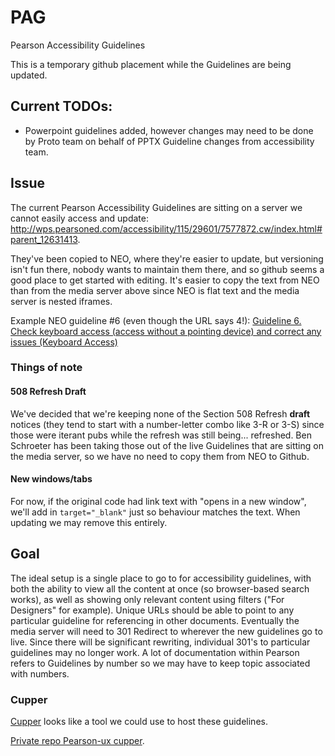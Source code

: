 # PAG
Pearson Accessibility Guidelines

This is a temporary github placement while the Guidelines are being updated.

## Current TODOs:
- Powerpoint guidelines added, however changes may need to be done by Proto team on behalf of PPTX Guideline changes from accessibility team.


## Issue
The current Pearson Accessibility Guidelines are sitting on a server we cannot easily access and update: <a href="http://wps.pearsoned.com/accessibility/115/29601/7577872.cw/index.html#parent_12631413">http://wps.pearsoned.com/accessibility/115/29601/7577872.cw/index.html#parent_12631413</a>.

They've been copied to NEO, where they're easier to update, but versioning isn't fun there, nobody wants to maintain them there, and so github seems a good place to get started with editing. It's easier to copy the text from NEO than from the media server above since NEO is flat text and the media server is nested iframes.

Example NEO guideline #6 (even though the URL says 4!): <a href="https://neo.pearson.com/docs/DOC-627964-guideline-4-check-the-order-that-content-is-read-in-screen-readers-correct-any-issues-sensible-reading-order">Guideline 6. Check keyboard access (access without a pointing device) and correct any issues (Keyboard Access)</a>

### Things of note

#### 508 Refresh Draft

We've decided that we're keeping none of the Section 508 Refresh **draft** notices (they tend to start with a number-letter combo like 3-R or 3-S) since those were iterant pubs while the refresh was still being... refreshed. Ben Schroeter has been taking those out of the live Guidelines that are sitting on the media server, so we have no need to copy them from NEO to Github.

#### New windows/tabs

For now, if the original code had link text with "opens in a new window", we'll add in `target="_blank"` just so behaviour matches the text. When updating we may remove this entirely.

## Goal
The ideal setup is a single place to go to for accessibility guidelines, with both the ability to view all the content at once (so browser-based search works), as well as showing only relevant content using filters ("For Designers" for example). 
Unique URLs should be able to point to any particular guideline for referencing in other documents.
Eventually the media server will need to 301 Redirect to wherever the new guidelines go to live. Since there will be significant rewriting, individual 301's to particular guidelines may no longer work. A lot of documentation within Pearson refers to Guidelines by number so we may have to keep topic associated with numbers.

### Cupper

<a href="https://thepaciellogroup.github.io/cupper/">Cupper</a> looks like a tool we could use to host these guidelines.

<a href="https://github.com/pearson-ux/cupper">Private repo Pearson-ux cupper</a>.
